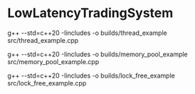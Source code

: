 # LowLatencyTradingSystem

g++ --std=c++20 -Iincludes -o builds/thread_example src/thread_example.cpp

g++ --std=c++20 -Iincludes -o builds/memory_pool_example src/memory_pool_example.cpp

g++ --std=c++20 -Iincludes -o builds/lock_free_example src/lock_free_example.cpp
